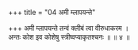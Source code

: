 +++
title = "04 अमी म्लापयन्ते"

+++
अमी म्लापयन्ते तन्वं क्लीबं त्वा वीरुधाकरम ।  
अन्तः कोश इव कोशेषु स्त्रीष्वप्याकृतश्चनः ॥ ॥ ४ ॥